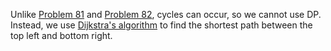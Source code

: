 Unlike [Problem 81](../p81/p81.md) and [Problem 82](../p82/p82.md), cycles can occur, so we cannot use DP. Instead, we use [Dijkstra's algorithm](https://en.wikipedia.org/wiki/Dijkstra%27s_algorithm) to find the shortest path between the top left and bottom right.